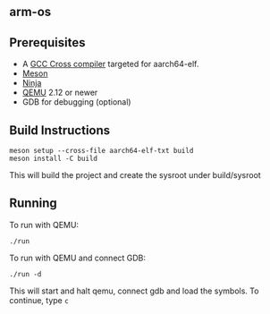arm-os
------

## Prerequisites

* A [GCC Cross compiler](https://wiki.osdev.org/GCC_Cross-Compiler) targeted for aarch64-elf.
* [Meson](https://github.com/mesonbuild/meson)
* [Ninja](https://github.com/ninja-build/ninja)
* [QEMU](https://github.com/qemu/qemu) 2.12 or newer
* GDB for debugging (optional)

## Build Instructions

```
meson setup --cross-file aarch64-elf-txt build
meson install -C build
```

This will build the project and create the sysroot under build/sysroot

## Running

To run with QEMU:
```
./run
```

To run with QEMU and connect GDB:
```
./run -d
```

This will start and halt qemu, connect gdb and load the symbols. To continue, type
```c```
